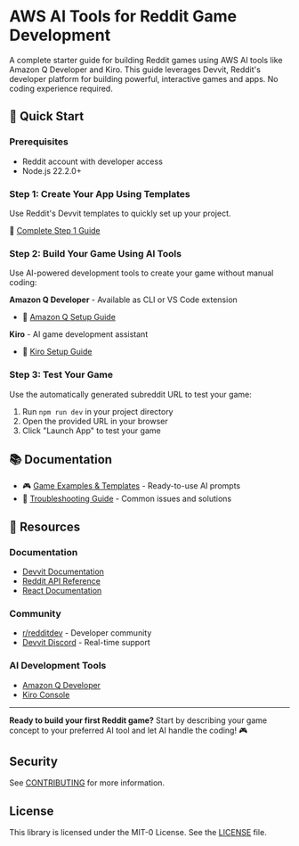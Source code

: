 # AWS AI Tools for Reddit Game Development

A complete starter guide for building Reddit games using AWS AI tools like Amazon Q Developer and Kiro. This guide leverages Devvit, Reddit's developer platform for building powerful, interactive games and apps. No coding experience required.

## 🚀 Quick Start

### Prerequisites
- Reddit account with developer access
- Node.js 22.2.0+

### Step 1: Create Your App Using Templates

Use Reddit's Devvit templates to quickly set up your project.

📖 [Complete Step 1 Guide](docs/step-01-devvit-templates.md)

### Step 2: Build Your Game Using AI Tools

Use AI-powered development tools to create your game without manual coding:

**Amazon Q Developer** - Available as CLI or VS Code extension
- 📖 [Amazon Q Setup Guide](docs/amazon-q-setup.md)

**Kiro** - AI game development assistant  
- 📖 [Kiro Setup Guide](docs/amazon-kiro-setup.md)

### Step 3: Test Your Game

Use the automatically generated subreddit URL to test your game:

1. Run `npm run dev` in your project directory
2. Open the provided URL in your browser
3. Click "Launch App" to test your game

## 📚 Documentation

- 🎮 [Game Examples & Templates](docs/game-examples.md) - Ready-to-use AI prompts
- 🔧 [Troubleshooting Guide](docs/troubleshooting.md) - Common issues and solutions

## 🔗 Resources

### Documentation
- [Devvit Documentation](https://developers.reddit.com/docs)
- [Reddit API Reference](https://www.reddit.com/dev/api)
- [React Documentation](https://react.dev)

### Community
- [r/redditdev](https://reddit.com/r/redditdev) - Developer community
- [Devvit Discord](https://discord.gg/devvit) - Real-time support

### AI Development Tools
- [Amazon Q Developer](https://aws.amazon.com/q/developer/)
- [Kiro Console](https://kiro.dev)

---

**Ready to build your first Reddit game?** Start by describing your game concept to your preferred AI tool and let AI handle the coding! 🎮

## Security

See [CONTRIBUTING](CONTRIBUTING.md#security-issue-notifications) for more information.

## License

This library is licensed under the MIT-0 License. See the [LICENSE](LICENSE) file.
